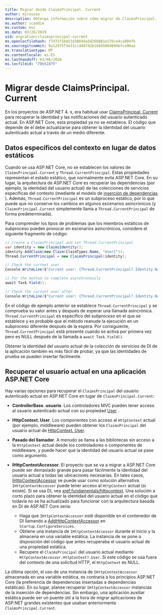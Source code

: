 ```yaml
---
title: Migrar desde ClaimsPrincipal. Current
author: mjrousos
description: Obtenga información sobre cómo migrar de ClaimsPrincipal. Current para recuperar la identidad del usuario autenticado actual y las notificaciones en ASP.NET Core.
ms.author: scaddie
ms.custom: mvc
ms.date: 03/26/2019
uid: migration/claimsprincipal-current
ms.openlocfilehash: f7472f5b851d3869da3d26b881e276ce4ca004fb
ms.sourcegitcommit: 9a129f5f3e31cc449742b164d5004894bfca90aa
ms.translationtype: MT
ms.contentlocale: es-ES
ms.lasthandoff: 03/06/2020
ms.locfileid: "78651875"
---
```

# <a name="migrate-from-claimsprincipalcurrent"></a>Migrar desde ClaimsPrincipal. Current

En los proyectos de ASP.NET 4. x, era habitual usar [ClaimsPrincipal. Current](/dotnet/api/system.security.claims.claimsprincipal.current) para recuperar la identidad y las notificaciones del usuario autenticado actual. En ASP.NET Core, esta propiedad ya no se establece. El código que depende de él debe actualizarse para obtener la identidad del usuario autenticado actual a través de un medio diferente.

## <a name="context-specific-data-instead-of-static-data"></a>Datos específicos del contexto en lugar de datos estáticos

Cuando se usa ASP.NET Core, no se establecen los valores de `ClaimsPrincipal.Current` y `Thread.CurrentPrincipal`. Estas propiedades representan el estado estático, que normalmente evita ASP.NET Core. En su lugar, la arquitectura de ASP.NET Core es recuperar las dependencias (por ejemplo, la identidad del usuario actual) de las colecciones de servicios específicas del contexto (mediante el modelo de [inserción de dependencias](xref:fundamentals/dependency-injection) ). Además, `Thread.CurrentPrincipal` es un subproceso estático, por lo que puede que no conserve los cambios en algunos escenarios asincrónicos (y `ClaimsPrincipal.Current` simplemente llama a `Thread.CurrentPrincipal` de forma predeterminada).

Para comprender los tipos de problemas que los miembros estáticos de subproceso pueden provocar en escenarios asincrónicos, considere el siguiente fragmento de código:

```csharp
// Create a ClaimsPrincipal and set Thread.CurrentPrincipal
var identity = new ClaimsIdentity();
identity.AddClaim(new Claim(ClaimTypes.Name, "User1"));
Thread.CurrentPrincipal = new ClaimsPrincipal(identity);

// Check the current user
Console.WriteLine($"Current user: {Thread.CurrentPrincipal?.Identity.Name}");

// For the method to complete asynchronously
await Task.Yield();

// Check the current user after
Console.WriteLine($"Current user: {Thread.CurrentPrincipal?.Identity.Name}");
```

En el código de ejemplo anterior se establece `Thread.CurrentPrincipal` y se comprueba su valor antes y después de esperar una llamada asincrónica. `Thread.CurrentPrincipal` es específico del *subproceso* en el que se establece y es probable que el método reanude la ejecución en un subproceso diferente después de la espera. Por consiguiente, `Thread.CurrentPrincipal` está presente cuando se activa por primera vez pero es NULL después de la llamada a `await Task.Yield()`.

Obtener la identidad del usuario actual de la colección de servicios de DI de la aplicación también es más fácil de probar, ya que las identidades de prueba se pueden insertar fácilmente.

## <a name="retrieve-the-current-user-in-an-aspnet-core-app"></a>Recuperar el usuario actual en una aplicación ASP.NET Core

Hay varias opciones para recuperar el `ClaimsPrincipal` del usuario autenticado actual en ASP.NET Core en lugar de `ClaimsPrincipal.Current`:

* **ControllerBase. usuario**. Los controladores MVC pueden tener acceso al usuario autenticado actual con su propiedad [User](/dotnet/api/microsoft.aspnetcore.mvc.controllerbase.user) .
* **HttpContext. User**. Los componentes con acceso al `HttpContext` actual (por ejemplo, middleware) pueden obtener los `ClaimsPrincipal` del usuario actual de [HttpContext. User](/dotnet/api/microsoft.aspnetcore.http.httpcontext.user).
* **Pasado del llamador**. A menudo se llama a las bibliotecas sin acceso a la `HttpContext` actual desde los controladores o componentes de middleware, y puede hacer que la identidad del usuario actual se pase como argumento.
* **IHttpContextAccessor**. El proyecto que se va a migrar a ASP.NET Core puede ser demasiado grande para pasar fácilmente la identidad del usuario actual a todas las ubicaciones necesarias. En tales casos, [IHttpContextAccessor](/dotnet/api/microsoft.aspnetcore.http.ihttpcontextaccessor) se puede usar como solución alternativa. `IHttpContextAccessor` puede tener acceso al `HttpContext` actual (si existe). Si se usa DI, vea <xref:fundamentals/httpcontext>. Una solución a corto plazo para obtener la identidad del usuario actual en el código que todavía no se ha actualizado para funcionar con la arquitectura basada en DI de ASP.NET Core sería:

  * Haga que `IHttpContextAccessor` esté disponible en el contenedor de DI llamando a [AddHttpContextAccessor](https://github.com/aspnet/Hosting/issues/793) en `Startup.ConfigureServices`.
  * Obtiene una instancia de `IHttpContextAccessor` durante el inicio y la almacena en una variable estática. La instancia de se pone a disposición del código que antes recuperaba el usuario actual de una propiedad estática.
  * Recupere el `ClaimsPrincipal` del usuario actual mediante `HttpContextAccessor.HttpContext?.User`. Si este código se usa fuera del contexto de una solicitud HTTP, el `HttpContext` es NULL.

La última opción, el uso de una instancia de `IHttpContextAccessor` almacenada en una variable estática, es contraria a los principios ASP.NET Core (la preferencia de dependencias insertadas a dependencias estáticas). En su lugar, planee recuperar `IHttpContextAccessor` instancias de la inserción de dependencias. Sin embargo, una aplicación auxiliar estática puede ser un puente útil a la hora de migrar aplicaciones de ASP.NET grandes existentes que usaban anteriormente `ClaimsPrincipal.Current`.
